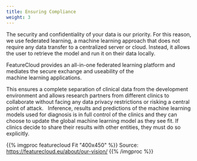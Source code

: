 ```yaml
---
title: Ensuring Compliance
weight: 3
---
```


The security and confidentiality of your data is our priority. For this reason, we use federated learning, a machine learning approach that does not require any data transfer to a centralized server or cloud. Instead, it allows the user to retrieve the model and run it on their data locally. 

FeatureCloud provides an all-in-one federated learning platform and mediates the secure exchange and useability of the machine learning applications.

This ensures a complete separation of clinical data from the development environment and allows research partners from different clinics to collaborate without facing any data privacy restrictions or risking a central point of attack.  
Inference, results and predictions of the machine learning models used for diagnosis is in full control of the clinics and they can choose to update the global machine learning model as they see fit. If clinics decide to share their results with other entities, they must do so explicitly. 

{{% imgproc featurecloud Fit "400x450" %}}
Source: https://featurecloud.eu/about/our-vision/
{{% /imgproc %}}